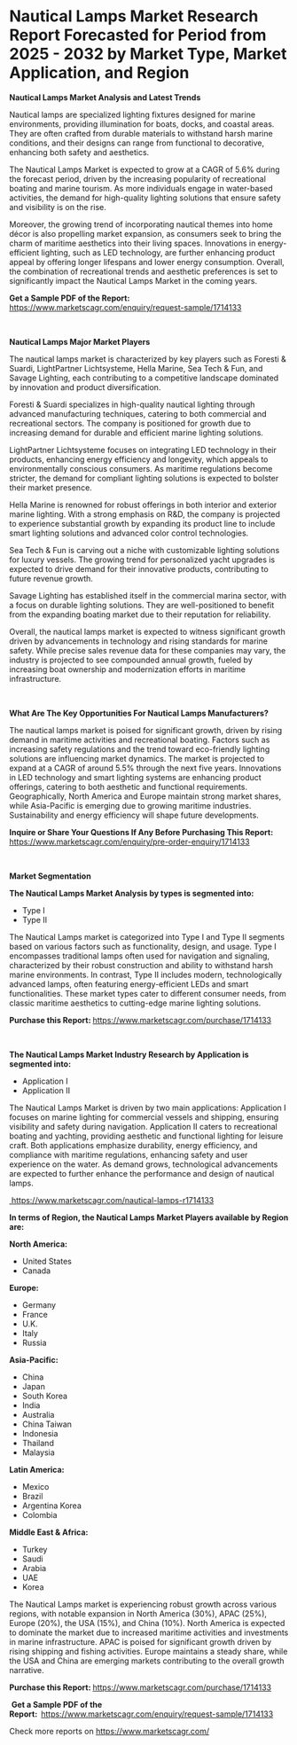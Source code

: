 <p><h1>Nautical Lamps Market Research Report Forecasted for Period from 2025 -  2032 by Market Type, Market Application, and Region</h1></p><p><strong>Nautical Lamps Market Analysis and Latest Trends</strong></p>
<p><p>Nautical lamps are specialized lighting fixtures designed for marine environments, providing illumination for boats, docks, and coastal areas. They are often crafted from durable materials to withstand harsh marine conditions, and their designs can range from functional to decorative, enhancing both safety and aesthetics. </p><p>The Nautical Lamps Market is expected to grow at a CAGR of 5.6% during the forecast period, driven by the increasing popularity of recreational boating and marine tourism. As more individuals engage in water-based activities, the demand for high-quality lighting solutions that ensure safety and visibility is on the rise. </p><p>Moreover, the growing trend of incorporating nautical themes into home décor is also propelling market expansion, as consumers seek to bring the charm of maritime aesthetics into their living spaces. Innovations in energy-efficient lighting, such as LED technology, are further enhancing product appeal by offering longer lifespans and lower energy consumption. Overall, the combination of recreational trends and aesthetic preferences is set to significantly impact the Nautical Lamps Market in the coming years.</p></p>
<p><strong>Get a Sample PDF of the Report:&nbsp;</strong> <a href="https://www.marketscagr.com/enquiry/request-sample/1714133?utm_campaign=1166&utm_medium=2&utm_source=Github&utm_content=ia&utm_term=11012025&utm_id=nautical-lamps">https://www.marketscagr.com/enquiry/request-sample/1714133</a></p>
<p>&nbsp;</p>
<p><strong>Nautical Lamps Major Market Players</strong></p>
<p><p>The nautical lamps market is characterized by key players such as Foresti & Suardi, LightPartner Lichtsysteme, Hella Marine, Sea Tech & Fun, and Savage Lighting, each contributing to a competitive landscape dominated by innovation and product diversification.</p><p>Foresti & Suardi specializes in high-quality nautical lighting through advanced manufacturing techniques, catering to both commercial and recreational sectors. The company is positioned for growth due to increasing demand for durable and efficient marine lighting solutions. </p><p>LightPartner Lichtsysteme focuses on integrating LED technology in their products, enhancing energy efficiency and longevity, which appeals to environmentally conscious consumers. As maritime regulations become stricter, the demand for compliant lighting solutions is expected to bolster their market presence.</p><p>Hella Marine is renowned for robust offerings in both interior and exterior marine lighting. With a strong emphasis on R&D, the company is projected to experience substantial growth by expanding its product line to include smart lighting solutions and advanced color control technologies.</p><p>Sea Tech & Fun is carving out a niche with customizable lighting solutions for luxury vessels. The growing trend for personalized yacht upgrades is expected to drive demand for their innovative products, contributing to future revenue growth.</p><p>Savage Lighting has established itself in the commercial marina sector, with a focus on durable lighting solutions. They are well-positioned to benefit from the expanding boating market due to their reputation for reliability.</p><p>Overall, the nautical lamps market is expected to witness significant growth driven by advancements in technology and rising standards for marine safety. While precise sales revenue data for these companies may vary, the industry is projected to see compounded annual growth, fueled by increasing boat ownership and modernization efforts in maritime infrastructure.</p></p>
<p>&nbsp;</p>
<p><strong>What Are The Key Opportunities For Nautical Lamps Manufacturers?</strong></p>
<p><p>The nautical lamps market is poised for significant growth, driven by rising demand in maritime activities and recreational boating. Factors such as increasing safety regulations and the trend toward eco-friendly lighting solutions are influencing market dynamics. The market is projected to expand at a CAGR of around 5.5% through the next five years. Innovations in LED technology and smart lighting systems are enhancing product offerings, catering to both aesthetic and functional requirements. Geographically, North America and Europe maintain strong market shares, while Asia-Pacific is emerging due to growing maritime industries. Sustainability and energy efficiency will shape future developments.</p></p>
<p><strong>Inquire or Share Your Questions If Any Before Purchasing This Report:</strong> <a href="https://www.marketscagr.com/enquiry/pre-order-enquiry/1714133?utm_campaign=1166&utm_medium=2&utm_source=Github&utm_content=ia&utm_term=11012025&utm_id=nautical-lamps">https://www.marketscagr.com/enquiry/pre-order-enquiry/1714133</a></p>
<p>&nbsp;</p>
<p><strong>Market Segmentation</strong></p>
<p><strong>The Nautical Lamps Market Analysis by types is segmented into:</strong></p>
<p><ul><li>Type I</li><li>Type II</li></ul></p>
<p><p>The Nautical Lamps market is categorized into Type I and Type II segments based on various factors such as functionality, design, and usage. Type I encompasses traditional lamps often used for navigation and signaling, characterized by their robust construction and ability to withstand harsh marine environments. In contrast, Type II includes modern, technologically advanced lamps, often featuring energy-efficient LEDs and smart functionalities. These market types cater to different consumer needs, from classic maritime aesthetics to cutting-edge marine lighting solutions.</p></p>
<p><strong>Purchase this Report:&nbsp;</strong><a href="https://www.marketscagr.com/purchase/1714133?utm_campaign=1166&utm_medium=2&utm_source=Github&utm_content=ia&utm_term=11012025&utm_id=nautical-lamps">https://www.marketscagr.com/purchase/1714133</a></p>
<p>&nbsp;</p>
<p><strong>The Nautical Lamps Market Industry Research by Application is segmented into:</strong></p>
<p><ul><li>Application I</li><li>Application II</li></ul></p>
<p><p>The Nautical Lamps Market is driven by two main applications: Application I focuses on marine lighting for commercial vessels and shipping, ensuring visibility and safety during navigation. Application II caters to recreational boating and yachting, providing aesthetic and functional lighting for leisure craft. Both applications emphasize durability, energy efficiency, and compliance with maritime regulations, enhancing safety and user experience on the water. As demand grows, technological advancements are expected to further enhance the performance and design of nautical lamps.</p></p>
<p><a href="https://www.marketscagr.com/nautical-lamps-r1714133?utm_campaign=1166&utm_medium=2&utm_source=Github&utm_content=ia&utm_term=11012025&utm_id=nautical-lamps">&nbsp;https://www.marketscagr.com/nautical-lamps-r1714133</a></p>
<p><strong>In terms of Region, the Nautical Lamps Market Players available by Region are:</strong></p>
<p>
    <p> <strong> North America: </strong>
        <ul>
            <li>United States</li>
            <li>Canada</li>
        </ul>
        </p> 
    <p> <strong> Europe: </strong>
        <ul>
            <li>Germany</li>
            <li>France</li>
            <li>U.K.</li>
            <li>Italy</li>
            <li>Russia</li>
        </ul>
        </p> 
    <p> <strong> Asia-Pacific: </strong>
        <ul>
            <li>China</li>
            <li>Japan</li>
            <li>South Korea</li>
            <li>India</li>
            <li>Australia</li>
            <li>China Taiwan</li>
            <li>Indonesia</li>
            <li>Thailand</li>
            <li>Malaysia</li>
        </ul>
        </p> 
    <p> <strong> Latin America: </strong>
        <ul>
            <li>Mexico</li>
            <li>Brazil</li>
            <li>Argentina Korea</li>
            <li>Colombia</li>
        </ul>
        </p> 
    <p> <strong> Middle East & Africa: </strong>
        <ul>
            <li>Turkey</li>
            <li>Saudi</li>
            <li>Arabia</li>
            <li>UAE</li>
            <li>Korea</li>
        </ul>
    </p>
    </p>
<p><p>The Nautical Lamps market is experiencing robust growth across various regions, with notable expansion in North America (30%), APAC (25%), Europe (20%), the USA (15%), and China (10%). North America is expected to dominate the market due to increased maritime activities and investments in marine infrastructure. APAC is poised for significant growth driven by rising shipping and fishing activities. Europe maintains a steady share, while the USA and China are emerging markets contributing to the overall growth narrative.</p></p>
<p><strong>Purchase this Report: </strong><a href="https://www.marketscagr.com/purchase/1714133?utm_campaign=1166&utm_medium=2&utm_source=Github&utm_content=ia&utm_term=11012025&utm_id=nautical-lamps">https://www.marketscagr.com/purchase/1714133</a></p>
<p>&nbsp;<strong>Get a Sample PDF of the Report:&nbsp;&nbsp;</strong><a href="https://www.marketscagr.com/enquiry/request-sample/1714133?utm_campaign=1166&utm_medium=2&utm_source=Github&utm_content=ia&utm_term=11012025&utm_id=nautical-lamps">https://www.marketscagr.com/enquiry/request-sample/1714133</a></p>
<p><strong></strong></p>
<p>Check more reports on <a href="https://www.marketscagr.com/?utm_campaign=1166&utm_medium=2&utm_source=Github&utm_content=ia&utm_term=11012025&utm_id=nautical-lamps">https://www.marketscagr.com/</a></p>